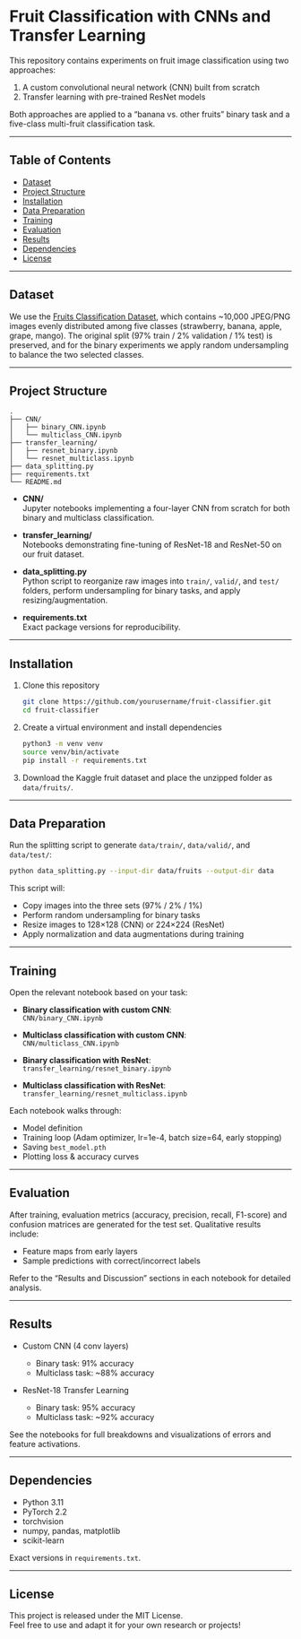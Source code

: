# Fruit Classification with CNNs and Transfer Learning

This repository contains experiments on fruit image classification using two approaches:

1. A custom convolutional neural network (CNN) built from scratch  
2. Transfer learning with pre-trained ResNet models

Both approaches are applied to a “banana vs. other fruits” binary task and a five-class multi-fruit classification task.

---

## Table of Contents

- [Dataset](#dataset)  
- [Project Structure](#project-structure)  
- [Installation](#installation)  
- [Data Preparation](#data-preparation)  
- [Training](#training)  
- [Evaluation](#evaluation)  
- [Results](#results)  
- [Dependencies](#dependencies)  
- [License](#license)  

---

## Dataset

We use the [Fruits Classification Dataset](https://www.kaggle.com/datasets/utkarshsaxenadn/fruits-classification), which contains ~10,000 JPEG/PNG images evenly distributed among five classes (strawberry, banana, apple, grape, mango). The original split (97% train / 2% validation / 1% test) is preserved, and for the binary experiments we apply random undersampling to balance the two selected classes.

---

## Project Structure

```
.
├── CNN/
│   ├── binary_CNN.ipynb
│   └── multiclass_CNN.ipynb
├── transfer_learning/
│   ├── resnet_binary.ipynb
│   └── resnet_multiclass.ipynb
├── data_splitting.py
├── requirements.txt
└── README.md
```

- **CNN/**  
  Jupyter notebooks implementing a four-layer CNN from scratch for both binary and multiclass classification.

- **transfer_learning/**  
  Notebooks demonstrating fine-tuning of ResNet-18 and ResNet-50 on our fruit dataset.

- **data_splitting.py**  
  Python script to reorganize raw images into `train/`, `valid/`, and `test/` folders, perform undersampling for binary tasks, and apply resizing/augmentation.

- **requirements.txt**  
  Exact package versions for reproducibility.

---

## Installation

1. Clone this repository  
   ```bash
   git clone https://github.com/yourusername/fruit-classifier.git
   cd fruit-classifier
   ```

2. Create a virtual environment and install dependencies  
   ```bash
   python3 -m venv venv
   source venv/bin/activate
   pip install -r requirements.txt
   ```

3. Download the Kaggle fruit dataset and place the unzipped folder as `data/fruits/`.

---

## Data Preparation

Run the splitting script to generate `data/train/`, `data/valid/`, and `data/test/`:

```bash
python data_splitting.py --input-dir data/fruits --output-dir data
```

This script will:

- Copy images into the three sets (97% / 2% / 1%)  
- Perform random undersampling for binary tasks  
- Resize images to 128×128 (CNN) or 224×224 (ResNet)  
- Apply normalization and data augmentations during training

---

## Training

Open the relevant notebook based on your task:

- **Binary classification with custom CNN**:  
  `CNN/binary_CNN.ipynb`

- **Multiclass classification with custom CNN**:  
  `CNN/multiclass_CNN.ipynb`

- **Binary classification with ResNet**:  
  `transfer_learning/resnet_binary.ipynb`

- **Multiclass classification with ResNet**:  
  `transfer_learning/resnet_multiclass.ipynb`

Each notebook walks through:

- Model definition  
- Training loop (Adam optimizer, lr=1e-4, batch size=64, early stopping)  
- Saving `best_model.pth`  
- Plotting loss & accuracy curves

---

## Evaluation

After training, evaluation metrics (accuracy, precision, recall, F1-score) and confusion matrices are generated for the test set. Qualitative results include:

- Feature maps from early layers  
- Sample predictions with correct/incorrect labels

Refer to the “Results and Discussion” sections in each notebook for detailed analysis.

---

## Results

- Custom CNN (4 conv layers)  
  - Binary task: 91% accuracy  
  - Multiclass task: ~88% accuracy  

- ResNet-18 Transfer Learning  
  - Binary task: 95% accuracy  
  - Multiclass task: ~92% accuracy  

See the notebooks for full breakdowns and visualizations of errors and feature activations.

---

## Dependencies

- Python 3.11  
- PyTorch 2.2  
- torchvision  
- numpy, pandas, matplotlib  
- scikit-learn  

Exact versions in `requirements.txt`.

---

## License

This project is released under the MIT License.  
Feel free to use and adapt it for your own research or projects!
